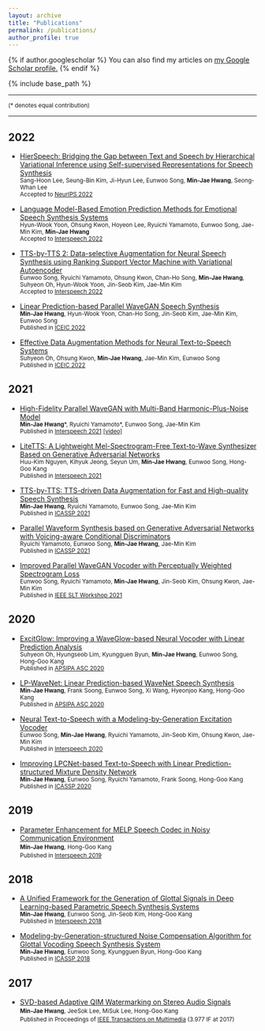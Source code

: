 ```yaml
---
layout: archive
title: "Publications"
permalink: /publications/
author_profile: true
---
```


{% if author.googlescholar %}
  You can also find my articles on <u><a href="{{author.googlescholar}}">my Google Scholar profile</a>.</u>
{% endif %}

{% include base_path %}

***
<small>(* denotes equal contribution)</small>

<!-- ## Preprints -->
***

## 2022
- [HierSpeech: Bridging the Gap between Text and Speech by Hierarchical Variational Inference using Self-supervised Representations for Speech Synthesis](https://openreview.net/pdf?id=awdyRVnfQKX)  
  <small>Sang-Hoon Lee, Seung-Bin Kim, Ji-Hyun Lee, Eunwoo Song, __Min-Jae Hwang__, Seong-Whan Lee</small>  
  <small>Accepted to [NeurIPS 2022](https://nips.cc/)</small>  

- [Language Model-Based Emotion Prediction Methods for Emotional Speech Synthesis Systems](https://arxiv.org/abs/2206.15067)  
  <small>Hyun-Wook Yoon, Ohsung Kwon, Hoyeon Lee, Ryuichi Yamamoto, Eunwoo Song, Jae-Min Kim, __Min-Jae Hwang__</small>  
  <small>Accepted to [Interspeech 2022](https://interspeech2022.org/)</small>  

- [TTS-by-TTS 2: Data-selective Augmentation for Neural Speech Synthesis using Ranking Support Vector Machine with Variational Autoencoder](https://arxiv.org/abs/2206.14984)  
  <small>Eunwoo Song, Ryuichi Yamamoto, Ohsung Kwon, Chan-Ho Song, __Min-Jae Hwang__, Suhyeon Oh, Hyun-Wook Yoon, Jin-Seob Kim, Jae-Min Kim</small>  
  <small>Accepted to [Interspeech 2022](https://interspeech2022.org/)</small>  

- [Linear Prediction-based Parallel WaveGAN Speech Synthesis](https://ieeexplore.ieee.org/abstract/document/9748530/)  
  <small>__Min-Jae Hwang__, Hyun-Wook Yoon, Chan-Ho Song, Jin-Seob Kim, Jae-Min Kim, Eunwoo Song</small>  
  <small>Published in [ICEIC 2022](https://iceic.org/2022/)</small>  

- [Effective Data Augmentation Methods for Neural Text-to-Speech Systems](https://ieeexplore.ieee.org/abstract/document/9748515)  
  <small>Suhyeon Oh, Ohsung Kwon, __Min-Jae Hwang__, Jae-Min Kim, Eunwoo Song</small>  
  <small>Published in [ICEIC 2022](https://iceic.org/2022/)</small>  

## 2021
- [High-Fidelity Parallel WaveGAN with Multi-Band Harmonic-Plus-Noise Model](https://sewplay.github.io/cv/papers/2021/IS210976.pdf)  
  <small>__Min-Jae Hwang__\*, Ryuichi Yamamoto\*, Eunwoo Song, Jae-Min Kim</small>  
  <small>Published in [Interspeech 2021](https://www.interspeech2021.org/) [[video]](https://youtu.be/4khu8MKlU-c)</small>  

- [LiteTTS: A Lightweight Mel-Spectrogram-Free Text-to-Wave Synthesizer Based on Generative Adversarial Networks](https://sewplay.github.io/cv/papers/2021/IS210188.pdf)  
  <small>Huu-Kim Nguyen, Kihyuk Jeong, Seyun Um, __Min-Jae Hwang__, Eunwoo Song, Hong-Goo Kang</small>  
  <small>Published in [Interspeech 2021](https://www.interspeech2021.org/)</small>  

- [TTS-by-TTS: TTS-driven Data Augmentation for Fast and High-quality Speech Synthesis](https://ieeexplore.ieee.org/abstract/document/9414408)  
  <small>__Min-Jae Hwang__, Ryuichi Yamamoto, Eunwoo Song, Jae-Min Kim</small>  
  <small>Published in [ICASSP 2021](https://www.2021.ieeeicassp.org/2021.ieeeicassp.org/index.html)</small>  

- [Parallel Waveform Synthesis based on Generative Adversarial Networks with Voicing-aware Conditional Discriminators](https://ieeexplore.ieee.org/abstract/document/9413369)  
  <small>Ryuichi Yamamoto, Eunwoo Song, __Min-Jae Hwang__, Jae-Min Kim</small>  
  <small>Published in [ICASSP 2021](https://www.2021.ieeeicassp.org/2021.ieeeicassp.org/index.html)</small>  

- [Improved Parallel WaveGAN Vocoder with Perceptually Weighted Spectrogram Loss](https://arxiv.org/abs/2101.07412)  
  <small>Eunwoo Song, Ryuichi Yamamoto, __Min-Jae Hwang__, Jin-Seob Kim, Ohsung Kwon, Jae-Min Kim</small>  
  <small>Published in [IEEE SLT Workshop 2021](http://2021.ieeeslt.org/)</small>  

## 2020
- [ExcitGlow: Improving a WaveGlow-based Neural Vocoder with Linear Prediction Analysis](https://sewplay.github.io/cv/papers/2020/apsipa_0000831.pdf)  
  <small>Suhyeon Oh, Hyungseob Lim, Kyungguen Byun, __Min-Jae Hwang__, Eunwoo Song, Hong-Goo Kang</small>  
  <small>Published in [APSIPA ASC 2020](http://www.apsipa.org/proceedings/2020/APSIPA-ASC-2020.html)</small>  

- [LP-WaveNet: Linear Prediction-based WaveNet Speech Synthesis](https://arxiv.org/abs/1811.11913)  
  <small>__Min-Jae Hwang__, Frank Soong, Eunwoo Song, Xi Wang, Hyeonjoo Kang, Hong-Goo Kang</small>  
  <small>Published in [APSIPA ASC 2020](http://www.apsipa.org/proceedings/2020/APSIPA-ASC-2020.html)</small>  

- [Neural Text-to-Speech with a Modeling-by-Generation Excitation Vocoder](https://arxiv.org/abs/2008.00132)  
  <small>Eunwoo Song, __Min-Jae Hwang__, Ryuichi Yamamoto, Jin-Seob Kim, Ohsung Kwon, Jae-Min Kim</small>  
  <small>Published in [Interspeech 2020](http://www.interspeech2020.org/)</small>  

- [Improving LPCNet-based Text-to-Speech with Linear Prediction-structured Mixture Density Network](https://ieeexplore.ieee.org/abstract/document/9053704)  
  <small>__Min-Jae Hwang__, Eunwoo Song, Ryuichi Yamamoto, Frank Soong, Hong-Goo Kang</small>  
  <small>Published in [ICASSP 2020](https://2020.ieeeicassp.org/)</small>  

## 2019
- [Parameter Enhancement for MELP Speech Codec in Noisy Communication Environment](https://arxiv.org/abs/1906.08407)  
  <small>__Min-Jae Hwang__, Hong-Goo Kang</small>  
  <small>Published in [Interspeech 2019](https://interspeech2019.org/)</small>  

## 2018
- [A Unified Framework for the Generation of Glottal Signals in Deep Learning-based Parametric Speech Synthesis Systems](https://www.isca-speech.org/archive_v0/Interspeech_2018/pdfs/1590.pdf)  
  <small>__Min-Jae Hwang__, Eunwoo Song, Jin-Seob Kim, Hong-Goo Kang</small>  
  <small>Published in [Interspeech 2018](https://interspeech2018.org/)</small>  

- [Modeling-by-Generation-structured Noise Compensation Algorithm for Glottal Vocoding Speech Synthesis System](https://sewplay.github.io/cv/papers/2018/icassp_0005669.pdf)  
  <small>__Min-Jae Hwang__, Eunwoo Song, Kyungguen Byun, Hong-Goo Kang</small>  
  <small>Published in [ICASSP 2018](https://www.2018.ieeeicassp.org/2018.ieeeicassp.org/default-2.html)</small>  

## 2017
- [SVD-based Adaptive QIM Watermarking on Stereo Audio Signals](https://ieeexplore.ieee.org/abstract/document/7962215)  
  <small>**Min-Jae Hwang**, JeeSok Lee, MiSuk Lee, Hong-Goo Kang</small>  
  <small>Published in Proceedings of [IEEE Transactions on Multimedia](https://ieeexplore.ieee.org/xpl/RecentIssue.jsp?punumber=6046) (3.977 IF at 2017)</small>  
  
